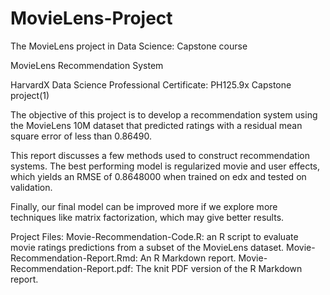 # MovieLens-Project
The MovieLens project in Data Science: Capstone course

MovieLens Recommendation System

HarvardX Data Science Professional Certificate: PH125.9x Capstone project(1)

The objective of this project is to develop a recommendation system using the MovieLens 10M dataset that predicted ratings with a residual mean square error of less than 0.86490.

This report discusses a few methods used to construct recommendation systems. The best performing model is regularized movie and user effects, which yields an RMSE of 0.8648000 when trained on edx and tested on validation.

Finally, our final model can be improved more if we explore more techniques like matrix factorization, which may give better results.

Project Files:
    Movie-Recommendation-Code.R: an R script to evaluate movie ratings predictions from a subset of the MovieLens dataset.
    Movie-Recommendation-Report.Rmd: An R Markdown report.
    Movie-Recommendation-Report.pdf: The knit PDF version of the R Markdown report.




